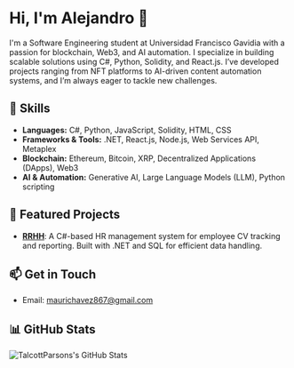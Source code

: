 # Hi, I'm Alejandro 👋

I'm a Software Engineering student at Universidad Francisco Gavidia with a passion for blockchain, Web3, and AI automation. I specialize in building scalable solutions using C#, Python, Solidity, and React.js. I’ve developed projects ranging from NFT platforms to AI-driven content automation systems, and I’m always eager to tackle new challenges.

## 🔧 Skills
- **Languages:** C#, Python, JavaScript, Solidity, HTML, CSS
- **Frameworks & Tools:** .NET, React.js, Node.js, Web Services API, Metaplex
- **Blockchain:** Ethereum, Bitcoin, XRP, Decentralized Applications (DApps), Web3
- **AI & Automation:** Generative AI, Large Language Models (LLM), Python scripting

## 🚀 Featured Projects
- **[RRHH](https://github.com/Alejandro-svg-oss/RRHH)**: A C#-based HR management system for employee CV tracking and reporting. Built with .NET and SQL for efficient data handling.

## 📫 Get in Touch
- Email: maurichavez867@gmail.com

## 📊 GitHub Stats
![TalcottParsons's GitHub Stats](https://github-readme-stats.vercel.app/api?username=Alejandro-svg-oss&show_icons=true&theme=radical)
<!--
**Alejandro-svg-oss/Alejandro-svg-oss** is a ✨ _special_ ✨ repository because its `README.md` (this file) appears on your GitHub profile.

Here are some ideas to get you started:

- 🔭 I’m currently working on ...
- 🌱 I’m currently learning ...
- 👯 I’m looking to collaborate on ...
- 🤔 I’m looking for help with ...
- 💬 Ask me about ...
- 📫 How to reach me: ...
- 😄 Pronouns: ...
- ⚡ Fun fact: ...
-->
